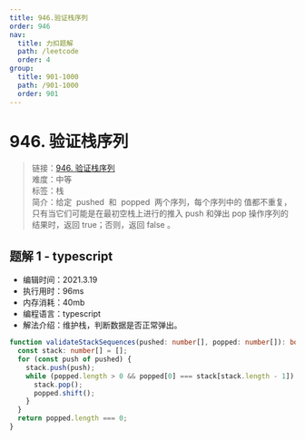 ```yaml
---
title: 946.验证栈序列
order: 946
nav:
  title: 力扣题解
  path: /leetcode
  order: 4
group:
  title: 901-1000
  path: /901-1000
  order: 901
---
```


# 946. 验证栈序列

> 链接：[946. 验证栈序列](https://leetcode-cn.com/problems/validate-stack-sequences/)  
> 难度：中等  
> 标签：栈  
> 简介：给定  pushed  和  popped  两个序列，每个序列中的 值都不重复，只有当它们可能是在最初空栈上进行的推入 push 和弹出 pop 操作序列的结果时，返回 true；否则，返回 false 。

## 题解 1 - typescript

- 编辑时间：2021.3.19
- 执行用时：96ms
- 内存消耗：40mb
- 编程语言：typescript
- 解法介绍：维护栈，判断数据是否正常弹出。

```typescript
function validateStackSequences(pushed: number[], popped: number[]): boolean {
  const stack: number[] = [];
  for (const push of pushed) {
    stack.push(push);
    while (popped.length > 0 && popped[0] === stack[stack.length - 1]) {
      stack.pop();
      popped.shift();
    }
  }
  return popped.length === 0;
}
```
